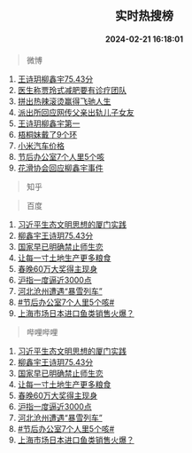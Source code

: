 <div align="center"><h2>实时热搜榜</h2><h4>2024-02-21 16:18:01</h4></div>

> 微博  

1. [王诗玥柳鑫宇75.43分](https://s.weibo.com/weibo?q=%E7%8E%8B%E8%AF%97%E7%8E%A5%E6%9F%B3%E9%91%AB%E5%AE%8775.43%E5%88%86&t=31&band_rank=1&Refer=top)<br />
2. [医生称贾玲式减肥要有诊疗团队](https://s.weibo.com/weibo?q=%23%E5%8C%BB%E7%94%9F%E7%A7%B0%E8%B4%BE%E7%8E%B2%E5%BC%8F%E5%87%8F%E8%82%A5%E8%A6%81%E6%9C%89%E8%AF%8A%E7%96%97%E5%9B%A2%E9%98%9F%23&t=31&band_rank=2&Refer=top)<br />
3. [拼出热辣滚烫赢得飞驰人生](https://s.weibo.com/weibo?q=%23%E6%8B%BC%E5%87%BA%E7%83%AD%E8%BE%A3%E6%BB%9A%E7%83%AB%E8%B5%A2%E5%BE%97%E9%A3%9E%E9%A9%B0%E4%BA%BA%E7%94%9F%23&t=31&band_rank=3&Refer=top)<br />
4. [派出所回应网传父亲出轨儿子女友](https://s.weibo.com/weibo?q=%23%E6%B4%BE%E5%87%BA%E6%89%80%E5%9B%9E%E5%BA%94%E7%BD%91%E4%BC%A0%E7%88%B6%E4%BA%B2%E5%87%BA%E8%BD%A8%E5%84%BF%E5%AD%90%E5%A5%B3%E5%8F%8B%23&t=31&band_rank=4&Refer=top)<br />
5. [王诗玥柳鑫宇第一](https://s.weibo.com/weibo?q=%E7%8E%8B%E8%AF%97%E7%8E%A5%E6%9F%B3%E9%91%AB%E5%AE%87%E7%AC%AC%E4%B8%80&t=31&band_rank=5&Refer=top)<br />
6. [梧桐妹戴了9个环](https://s.weibo.com/weibo?q=%23%E6%A2%A7%E6%A1%90%E5%A6%B9%E6%88%B4%E4%BA%869%E4%B8%AA%E7%8E%AF%23&t=31&band_rank=6&Refer=top)<br />
7. [小米汽车价格](https://s.weibo.com/weibo?q=%E5%B0%8F%E7%B1%B3%E6%B1%BD%E8%BD%A6%E4%BB%B7%E6%A0%BC&t=31&band_rank=7&Refer=top)<br />
8. [节后办公室7个人里5个咳](https://s.weibo.com/weibo?q=%23%E8%8A%82%E5%90%8E%E5%8A%9E%E5%85%AC%E5%AE%A47%E4%B8%AA%E4%BA%BA%E9%87%8C5%E4%B8%AA%E5%92%B3%23&t=31&band_rank=8&Refer=top)<br />
9. [花滑协会回应柳鑫宇事件](https://s.weibo.com/weibo?q=%23%E8%8A%B1%E6%BB%91%E5%8D%8F%E4%BC%9A%E5%9B%9E%E5%BA%94%E6%9F%B3%E9%91%AB%E5%AE%87%E4%BA%8B%E4%BB%B6%23&t=31&band_rank=9&Refer=top)<br />

> 知乎  


> 百度  

1. [习近平生态文明思想的厦门实践](https://www.baidu.com/s?wd=%E4%B9%A0%E8%BF%91%E5%B9%B3%E7%94%9F%E6%80%81%E6%96%87%E6%98%8E%E6%80%9D%E6%83%B3%E7%9A%84%E5%8E%A6%E9%97%A8%E5%AE%9E%E8%B7%B5&sa=fyb_news&rsv_dl=fyb_news)<br />
2. [柳鑫宇王诗玥75.43分](https://www.baidu.com/s?wd=%E6%9F%B3%E9%91%AB%E5%AE%87%E7%8E%8B%E8%AF%97%E7%8E%A575.43%E5%88%86&sa=fyb_news&rsv_dl=fyb_news)<br />
3. [国家早已明确禁止师生恋](https://www.baidu.com/s?wd=%E5%9B%BD%E5%AE%B6%E6%97%A9%E5%B7%B2%E6%98%8E%E7%A1%AE%E7%A6%81%E6%AD%A2%E5%B8%88%E7%94%9F%E6%81%8B&sa=fyb_news&rsv_dl=fyb_news)<br />
4. [让每一寸土地生产更多粮食](https://www.baidu.com/s?wd=%E8%AE%A9%E6%AF%8F%E4%B8%80%E5%AF%B8%E5%9C%9F%E5%9C%B0%E7%94%9F%E4%BA%A7%E6%9B%B4%E5%A4%9A%E7%B2%AE%E9%A3%9F&sa=fyb_news&rsv_dl=fyb_news)<br />
5. [春晚60万大奖得主现身](https://www.baidu.com/s?wd=%E6%98%A5%E6%99%9A60%E4%B8%87%E5%A4%A7%E5%A5%96%E5%BE%97%E4%B8%BB%E7%8E%B0%E8%BA%AB&sa=fyb_news&rsv_dl=fyb_news)<br />
6. [沪指一度逼近3000点](https://www.baidu.com/s?wd=%E6%B2%AA%E6%8C%87%E4%B8%80%E5%BA%A6%E9%80%BC%E8%BF%913000%E7%82%B9&sa=fyb_news&rsv_dl=fyb_news)<br />
7. [河北沧州遭遇“暴雪列车”](https://www.baidu.com/s?wd=%E6%B2%B3%E5%8C%97%E6%B2%A7%E5%B7%9E%E9%81%AD%E9%81%87%E2%80%9C%E6%9A%B4%E9%9B%AA%E5%88%97%E8%BD%A6%E2%80%9D&sa=fyb_news&rsv_dl=fyb_news)<br />
8. [#节后办公室7个人里5个咳#](https://www.baidu.com/s?wd=%23%E8%8A%82%E5%90%8E%E5%8A%9E%E5%85%AC%E5%AE%A47%E4%B8%AA%E4%BA%BA%E9%87%8C5%E4%B8%AA%E5%92%B3%23&sa=fyb_news&rsv_dl=fyb_news)<br />
9. [上海市场日本进口鱼类销售火爆？](https://www.baidu.com/s?wd=%E4%B8%8A%E6%B5%B7%E5%B8%82%E5%9C%BA%E6%97%A5%E6%9C%AC%E8%BF%9B%E5%8F%A3%E9%B1%BC%E7%B1%BB%E9%94%80%E5%94%AE%E7%81%AB%E7%88%86%EF%BC%9F&sa=fyb_news&rsv_dl=fyb_news)<br />

> 哔哩哔哩  

1. [习近平生态文明思想的厦门实践](https://www.baidu.com/s?wd=%E4%B9%A0%E8%BF%91%E5%B9%B3%E7%94%9F%E6%80%81%E6%96%87%E6%98%8E%E6%80%9D%E6%83%B3%E7%9A%84%E5%8E%A6%E9%97%A8%E5%AE%9E%E8%B7%B5&sa=fyb_news&rsv_dl=fyb_news)<br />
2. [柳鑫宇王诗玥75.43分](https://www.baidu.com/s?wd=%E6%9F%B3%E9%91%AB%E5%AE%87%E7%8E%8B%E8%AF%97%E7%8E%A575.43%E5%88%86&sa=fyb_news&rsv_dl=fyb_news)<br />
3. [国家早已明确禁止师生恋](https://www.baidu.com/s?wd=%E5%9B%BD%E5%AE%B6%E6%97%A9%E5%B7%B2%E6%98%8E%E7%A1%AE%E7%A6%81%E6%AD%A2%E5%B8%88%E7%94%9F%E6%81%8B&sa=fyb_news&rsv_dl=fyb_news)<br />
4. [让每一寸土地生产更多粮食](https://www.baidu.com/s?wd=%E8%AE%A9%E6%AF%8F%E4%B8%80%E5%AF%B8%E5%9C%9F%E5%9C%B0%E7%94%9F%E4%BA%A7%E6%9B%B4%E5%A4%9A%E7%B2%AE%E9%A3%9F&sa=fyb_news&rsv_dl=fyb_news)<br />
5. [春晚60万大奖得主现身](https://www.baidu.com/s?wd=%E6%98%A5%E6%99%9A60%E4%B8%87%E5%A4%A7%E5%A5%96%E5%BE%97%E4%B8%BB%E7%8E%B0%E8%BA%AB&sa=fyb_news&rsv_dl=fyb_news)<br />
6. [沪指一度逼近3000点](https://www.baidu.com/s?wd=%E6%B2%AA%E6%8C%87%E4%B8%80%E5%BA%A6%E9%80%BC%E8%BF%913000%E7%82%B9&sa=fyb_news&rsv_dl=fyb_news)<br />
7. [河北沧州遭遇“暴雪列车”](https://www.baidu.com/s?wd=%E6%B2%B3%E5%8C%97%E6%B2%A7%E5%B7%9E%E9%81%AD%E9%81%87%E2%80%9C%E6%9A%B4%E9%9B%AA%E5%88%97%E8%BD%A6%E2%80%9D&sa=fyb_news&rsv_dl=fyb_news)<br />
8. [#节后办公室7个人里5个咳#](https://www.baidu.com/s?wd=%23%E8%8A%82%E5%90%8E%E5%8A%9E%E5%85%AC%E5%AE%A47%E4%B8%AA%E4%BA%BA%E9%87%8C5%E4%B8%AA%E5%92%B3%23&sa=fyb_news&rsv_dl=fyb_news)<br />
9. [上海市场日本进口鱼类销售火爆？](https://www.baidu.com/s?wd=%E4%B8%8A%E6%B5%B7%E5%B8%82%E5%9C%BA%E6%97%A5%E6%9C%AC%E8%BF%9B%E5%8F%A3%E9%B1%BC%E7%B1%BB%E9%94%80%E5%94%AE%E7%81%AB%E7%88%86%EF%BC%9F&sa=fyb_news&rsv_dl=fyb_news)<br />
